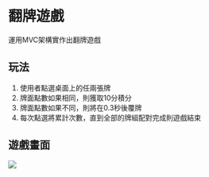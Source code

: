 # 翻牌遊戲
運用MVC架構實作出翻牌遊戲

## 玩法
1. 使用者點選桌面上的任兩張牌
2. 牌面點數如果相同，則獲取10分積分
3. 牌面點數如果不同，則將在0.3秒後覆牌
4. 每次點選將累計次數，直到全部的牌組配對完成則遊戲結束

## 遊戲畫面
![](https://i.imgur.com/BJZEH6Z.jpg)